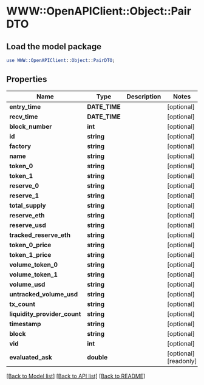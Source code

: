 # WWW::OpenAPIClient::Object::PairDTO

## Load the model package
```perl
use WWW::OpenAPIClient::Object::PairDTO;
```

## Properties
Name | Type | Description | Notes
------------ | ------------- | ------------- | -------------
**entry_time** | **DATE_TIME** |  | [optional] 
**recv_time** | **DATE_TIME** |  | [optional] 
**block_number** | **int** |  | [optional] 
**id** | **string** |  | [optional] 
**factory** | **string** |  | [optional] 
**name** | **string** |  | [optional] 
**token_0** | **string** |  | [optional] 
**token_1** | **string** |  | [optional] 
**reserve_0** | **string** |  | [optional] 
**reserve_1** | **string** |  | [optional] 
**total_supply** | **string** |  | [optional] 
**reserve_eth** | **string** |  | [optional] 
**reserve_usd** | **string** |  | [optional] 
**tracked_reserve_eth** | **string** |  | [optional] 
**token_0_price** | **string** |  | [optional] 
**token_1_price** | **string** |  | [optional] 
**volume_token_0** | **string** |  | [optional] 
**volume_token_1** | **string** |  | [optional] 
**volume_usd** | **string** |  | [optional] 
**untracked_volume_usd** | **string** |  | [optional] 
**tx_count** | **string** |  | [optional] 
**liquidity_provider_count** | **string** |  | [optional] 
**timestamp** | **string** |  | [optional] 
**block** | **string** |  | [optional] 
**vid** | **int** |  | [optional] 
**evaluated_ask** | **double** |  | [optional] [readonly] 

[[Back to Model list]](../README.md#documentation-for-models) [[Back to API list]](../README.md#documentation-for-api-endpoints) [[Back to README]](../README.md)


